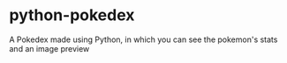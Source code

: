 # python-pokedex
A Pokedex made using Python, in which you can see the pokemon's stats and an image preview

